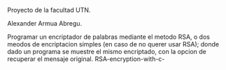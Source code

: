 Proyecto de la facultad UTN.

Alexander Armua Abregu.

Programar un encriptador de palabras mediante el metodo RSA,
o dos meodos de encriptacion simples (en caso de no querer usar RSA);
donde dado un programa se muestre el mismo encriptado, con la opcion
de recuperar el mensaje original.
 RSA-encryption-with-c-
